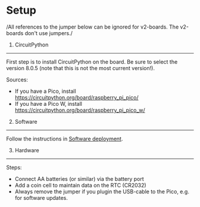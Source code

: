 Setup
=====

/All references to the jumper below can be ignored for v2-boards. The
v2-boards don't use jumpers./

1. CircuitPython
----------------

First step is to install CircuitPython on the board. Be sure to select
the version 8.0.5 (note that this is not the most current version!).

Sources:
  - If you have a Pico, install  
    <https://circuitpython.org/board/raspberry_pi_pico/>
  - If you have a Pico W, install  
    <https://circuitpython.org/board/raspberry_pi_pico_w/>


2. Software
-----------

Follow the instructions in [Software deployment](./deployment.md).


3. Hardware
-----------

Steps:

  - Connect AA batteries (or similar) via the battery port
  - Add a coin cell to maintain data on the RTC (CR2032)
  - Always remove the jumper if you plugin the USB-cable to the Pico, e.g.
    for software updates.
